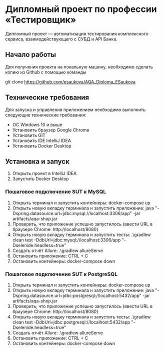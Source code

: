 # Дипломный проект по профессии «Тестировщик»

Дипломный проект — автоматизация тестирования комплексного сервиса, взаимодействующего с СУБД и API Банка.

## Начало работы

Для получения проекта на локальную машину, необходимо сделать копию из Github с помощью команды

git clone https://github.com/esaukova/AQA_Diploma_ESaukova

## Технические требования

Для запуска и управления приложением необходимо выполнить следующие технические требования:

- ОС Windows 10 и выше
- Установить браузер Google Chrome
- Установить GIT
- Установить IDE IntelliJ IDEA 
- Установить Docker Desktop

## Установка и запуск

1. Открыть проект в IntelliJ IDEA
2. Запустить Docker Desktop

### Пошаговое подключение SUT к MySQL

1. Открыть терминал и запустить контейнеры: docker-compose up 
2. Открыть новую вкладку терминала и запустить приложение: java "-Dspring.datasource.url=jdbc:mysql://localhost:3306/app" -jar artifacts/aqa-shop.jar
3. Проверить, что приложение успешно запустилось (ввести URL в браузере Сhrome: http://localhost/8080)
4. Открыть новую вкладку терминала и запустить тесты: .\gradlew clean test -DdbUrl=jdbc:mysql://localhost:3306/app "-Dselenide.headless=true"
5. Создать отчёт Allure: .\gradlew allureServe
6. Остановить приложение: CTRL + C
7. Остановить контейнеры: docker-compose down

### Пошаговое подключение SUT к PostgreSQL

1. Открыть терминал и запустить контейнеры: docker-compose up 
2. Открыть новую вкладку терминала и запустить приложение: java "-Dspring.datasource.url=jdbc:postgresql://localhost:5432/app" -jar artifacts/aqa-shop.jar
3. Проверить, что приложение успешно запустилось (ввести URL в браузере Сhrome: http://localhost/8080)
4. Открыть новую вкладку терминала и запустить тесты: .\gradlew clean test -DdbUrl=jdbc:postgresql://localhost:5432/app "-Dselenide.headless=true"
5. Создать отчёт Allure: .\gradlew allureServe
6. Остановить приложение: CTRL + C
7. Остановить контейнеры: docker-compose down

